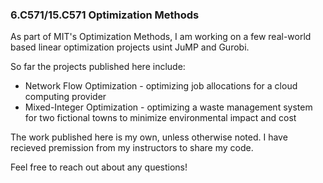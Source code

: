 ### 6.C571/15.C571 Optimization Methods

As part of MIT's Optimization Methods, I am working on a few real-world based linear optimization projects usint JuMP and Gurobi.

So far the projects published here include:
* Network Flow Optimization - optimizing job allocations for a cloud computing provider
* Mixed-Integer Optimization - optimizing a waste management system for two fictional towns to minimize environmental impact and cost

The work published here is my own, unless otherwise noted. I have recieved premission from my instructors to share my code.

Feel free to reach out about any questions!
